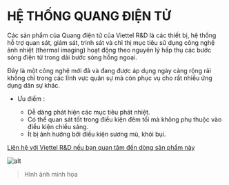 # HỆ THỐNG QUANG ĐIỆN TỬ
 
 Các sản phẩm của Quang điện tử của Viettel R&D là các thiết bị, hệ thống hỗ trợ quan sát, giám sát, trinh sát và chỉ thị mục tiêu sử dụng công nghệ ảnh nhiệt (thermal imaging) hoạt động theo nguyên lý hấp thụ các bước sóng điện từ trong dải bước sóng hồng ngoại.

 Đây là một công nghệ mới đã và đang được áp dụng ngày càng rộng rãi không chỉ trong các lĩnh vực quân sự mà còn phục vụ cho rất nhiều ứng dụng dân sự khác.

 - Ưu điểm : 

   - Dễ dàng phát hiện các mục tiêu phát nhiệt.
   - Có thể quan sát tốt trong điều kiện đêm tối mà không phụ thuộc vào điều kiện chiếu sáng.
   - Ít bị ảnh hưởng bởi điều kiện sương mù, khói bụi.

[Liên hệ với Viettel R&D nếu bạn quan tâm đến dòng sản phẩm này](https://3ssoft.vn/tong-cong-ty-cong-nghiep-cong-nghe-cao-viettel-vpt)

![alt](http://viettelrd.com.vn/sites/default/files/1.jpg)
> Hình ảnh minh họa

